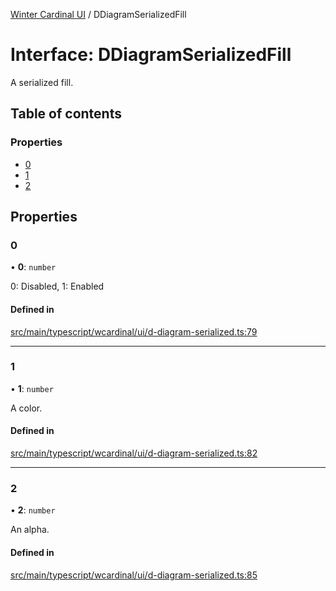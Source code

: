 [Winter Cardinal UI](../README.md) / DDiagramSerializedFill

# Interface: DDiagramSerializedFill

A serialized fill.

## Table of contents

### Properties

- [0](DDiagramSerializedFill.md#0)
- [1](DDiagramSerializedFill.md#1)
- [2](DDiagramSerializedFill.md#2)

## Properties

### 0

• **0**: `number`

0: Disabled, 1: Enabled

#### Defined in

[src/main/typescript/wcardinal/ui/d-diagram-serialized.ts:79](https://github.com/winter-cardinal/winter-cardinal-ui/blob/v0.154.0/src/main/typescript/wcardinal/ui/d-diagram-serialized.ts#L79)

___

### 1

• **1**: `number`

A color.

#### Defined in

[src/main/typescript/wcardinal/ui/d-diagram-serialized.ts:82](https://github.com/winter-cardinal/winter-cardinal-ui/blob/v0.154.0/src/main/typescript/wcardinal/ui/d-diagram-serialized.ts#L82)

___

### 2

• **2**: `number`

An alpha.

#### Defined in

[src/main/typescript/wcardinal/ui/d-diagram-serialized.ts:85](https://github.com/winter-cardinal/winter-cardinal-ui/blob/v0.154.0/src/main/typescript/wcardinal/ui/d-diagram-serialized.ts#L85)
